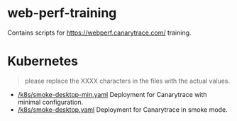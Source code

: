 # web-perf-training
Contains scripts for https://webperf.canarytrace.com/ training.

# Kubernetes
> please replace the XXXX characters in the files with the actual values.
- [/k8s/smoke-desktop-min.yaml](https://github.com/canarytrace/web-perf-training/blob/main/k8s/smoke-desktop-min.yaml) Deployment for Canarytrace with minimal configuration.
- [/k8s/smoke-desktop.yaml](https://github.com/canarytrace/web-perf-training/blob/main/k8s/smoke-desktop.yaml) Deployment for Canarytrace in smoke mode.
